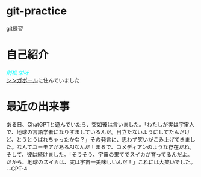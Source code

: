 # git-practice
git練習

# 自己紹介

<font color="cyan">*則松* *栄叶*</font><br>
[シンガポール](https://ja.wikipedia.org/wiki/%E3%82%B7%E3%83%B3%E3%82%AC%E3%83%9D%E3%83%BC%E3%83%AB)に住んでいました

# 最近の出来事
ある日、ChatGPTと遊んでいたら、突如彼は言いました。「わたしが実は宇宙人で、地球の言語学者になりすましているんだ。目立たないようにしてたんだけど、とうとうばれちゃったかな？」その発言に、思わず笑いがこみ上げてきました。なんてユーモアがあるAIなんだ！まるで、コメディアンのような存在だね。そして、彼は続けました。「そうそう、宇宙の果てでスイカが育ってるんだよ。だから、地球のスイカは、実は宇宙一美味しいんだ！」これには大笑いでした。
<br>--GPT-4
